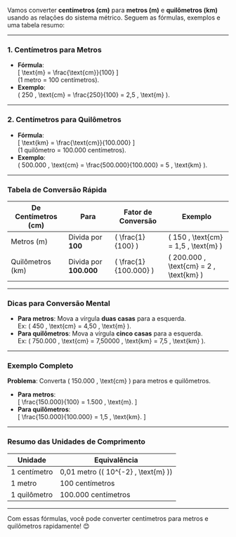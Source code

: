 Vamos converter **centímetros (cm)** para **metros (m)** e **quilômetros (km)** usando as relações do sistema métrico. Seguem as fórmulas, exemplos e uma tabela resumo:

---

### **1. Centímetros para Metros**  
- **Fórmula**:  
  \[
  \text{m} = \frac{\text{cm}}{100}
  \]  
  (1 metro = 100 centímetros).  
- **Exemplo**:  
  \( 250 \, \text{cm} = \frac{250}{100} = 2,5 \, \text{m} \).

---

### **2. Centímetros para Quilômetros**  
- **Fórmula**:  
  \[
  \text{km} = \frac{\text{cm}}{100.000}
  \]  
  (1 quilômetro = 100.000 centímetros).  
- **Exemplo**:  
  \( 500.000 \, \text{cm} = \frac{500.000}{100.000} = 5 \, \text{km} \).

---

### **Tabela de Conversão Rápida**
| **De Centímetros (cm)** | **Para**          | **Fator de Conversão** | **Exemplo**                |  
|-------------------------|-------------------|------------------------|----------------------------|  
| Metros (m)              | Divida por **100** | \( \frac{1}{100} \)    | \( 150 \, \text{cm} = 1,5 \, \text{m} \)|  
| Quilômetros (km)        | Divida por **100.000** | \( \frac{1}{100.000} \) | \( 200.000 \, \text{cm} = 2 \, \text{km} \)|  

---

### **Dicas para Conversão Mental**  
- **Para metros**: Mova a vírgula **duas casas** para a esquerda.  
  Ex: \( 450 \, \text{cm} = 4,50 \, \text{m} \).  
- **Para quilômetros**: Mova a vírgula **cinco casas** para a esquerda.  
  Ex: \( 750.000 \, \text{cm} = 7,50000 \, \text{km} = 7,5 \, \text{km} \).

---

### **Exemplo Completo**  
**Problema**: Converta \( 150.000 \, \text{cm} \) para metros e quilômetros.  
- **Para metros**:  
  \[
  \frac{150.000}{100} = 1.500 \, \text{m}.
  \]  
- **Para quilômetros**:  
  \[
  \frac{150.000}{100.000} = 1,5 \, \text{km}.
  \]  

---

### **Resumo das Unidades de Comprimento**  
| **Unidade**  | **Equivalência**                   |  
|--------------|------------------------------------|  
| 1 centímetro | 0,01 metro (\( 10^{-2} \, \text{m} \)) |  
| 1 metro      | 100 centímetros                   |  
| 1 quilômetro | 100.000 centímetros               |  

---

Com essas fórmulas, você pode converter centímetros para metros e quilômetros rapidamente! 😊